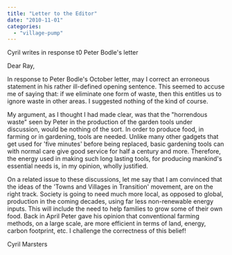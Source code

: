 ```yaml
---
title: "Letter to the Editor"
date: "2010-11-01"
categories: 
  - "village-pump"
---
```


Cyril writes in response t0 Peter Bodle's letter

Dear Ray,

In response to Peter Bodle's October letter, may I correct an erroneous statement in his rather ill-defined opening sentence. This seemed to accuse me of saying that: if we eliminate one form of waste, then this entitles us to ignore waste in other areas. I suggested nothing of the kind of course.

My argument, as I thought I had made clear, was that the "horrendous waste" seen by Peter in the production of the garden tools under discussion, would be nothing of the sort. In order to produce food, in farming or in gardening, tools are needed. Unlike many other gadgets that get used for 'five minutes' before being replaced, basic gardening tools can with normal care give good service for half a century and more. Therefore, the energy used in making such long lasting tools, for producing mankind's essential needs is, in my opinion, wholly justified.

On a related issue to these discussions, let me say that I am convinced that the ideas of the 'Towns and Villages in Transition' movement, are on the right track. Society is going to need much more local, as opposed to global, production in the coming decades, using far less non-renewable energy inputs. This will include the need to help families to grow some of their own food. Back in April Peter gave his opinion that conventional farming methods, on a large scale, are more efficient in terms of land, energy, carbon footprint, etc. I challenge the correctness of this belief!

Cyril Marsters
